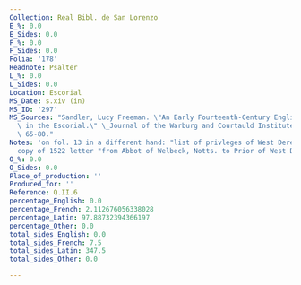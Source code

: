 ```yaml
---
Collection: Real Bibl. de San Lorenzo
E_%: 0.0
E_Sides: 0.0
F_%: 0.0
F_Sides: 0.0
Folia: '178'
Headnote: Psalter
L_%: 0.0
L_Sides: 0.0
Location: Escorial
MS_Date: s.xiv (in)
MS_ID: '297'
MS_Sources: "Sandler, Lucy Freeman. \"An Early Fourteenth-Century English Psalter\
  \ in the Escorial.\" \_Journal of the Warburg and Courtauld Institutes \_42 (1979):\
  \ 65-80."
Notes: 'on fol. 13 in a different hand: "list of privleges of West Dereham Priory";
  copy of 1522 letter "from Abbot of Welbeck, Notts. to Prior of West Durham" (78)'
O_%: 0.0
O_Sides: 0.0
Place_of_production: ''
Produced_for: ''
Reference: Q.II.6
percentage_English: 0.0
percentage_French: 2.112676056338028
percentage_Latin: 97.88732394366197
percentage_Other: 0.0
total_sides_English: 0.0
total_sides_French: 7.5
total_sides_Latin: 347.5
total_sides_Other: 0.0

---
```

